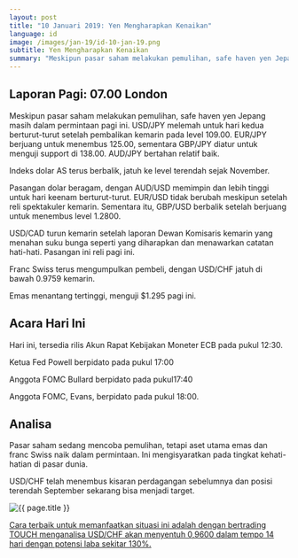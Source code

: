 ```yaml
---
layout: post
title: "10 Januari 2019: Yen Mengharapkan Kenaikan"
language: id
image: /images/jan-19/id-10-jan-19.png
subtitle: Yen Mengharapkan Kenaikan
summary: "Meskipun pasar saham melakukan pemulihan, safe haven yen Jepang masih dalam permintaan pagi ini. USD/JPY melemah untuk hari kedua berturut-turut setelah pembalikan kemarin pada level 109.00. EUR/JPY berjuang untuk menembus 125.00"
---
```

## Laporan Pagi: 07.00 London

Meskipun pasar saham melakukan pemulihan, safe haven yen Jepang masih dalam permintaan pagi ini. USD/JPY melemah untuk hari kedua berturut-turut setelah pembalikan kemarin pada level 109.00. EUR/JPY berjuang untuk menembus 125.00, sementara GBP/JPY diatur untuk menguji support di 138.00. AUD/JPY bertahan relatif baik.

Indeks dolar AS terus berbalik, jatuh ke level terendah sejak November.

Pasangan dolar beragam, dengan AUD/USD memimpin dan lebih tinggi untuk hari keenam berturut-turut. EUR/USD tidak berubah meskipun setelah reli spektakuler kemarin. Sementara itu, GBP/USD berbalik setelah berjuang untuk menembus level 1.2800.

USD/CAD turun kemarin setelah laporan Dewan Komisaris kemarin yang menahan suku bunga seperti yang diharapkan dan menawarkan catatan hati-hati. Pasangan ini reli pagi ini.

Franc Swiss terus mengumpulkan pembeli, dengan USD/CHF jatuh di bawah 0.9759 ​​kemarin.

Emas menantang tertinggi, menguji $1.295 pagi ini.

## Acara Hari Ini

Hari ini, tersedia rilis Akun Rapat Kebijakan Moneter ECB pada pukul 12:30.

Ketua Fed Powell berpidato pada pukul 17:00

Anggota FOMC Bullard berpidato pada pukul17:40

Anggota FOMC, Evans, berpidato pada pukul 18:00.

## Analisa

Pasar saham sedang mencoba pemulihan, tetapi aset utama emas dan franc Swiss naik dalam permintaan. Ini mengisyaratkan pada tingkat kehati-hatian di pasar dunia.

USD/CHF telah menembus kisaran perdagangan sebelumnya dan posisi terendah September sekarang bisa menjadi target.

<img src="{{ site.url }}/images/jan-19/id-10-jan-19.png" alt="{{ page.title }}" title="{{ page.title }}">

<a href="%LINK%%?currency=USD&market=forex&underlying=frxUSDCHF&formname=touchnotouch&duration_units=d&duration_amount=14&expiry_type=duration&amount=10&amount_type=stake&barrier=0.9600" target="_blank" rel="noopener noreferrer nofollow">Cara terbaik untuk memanfaatkan situasi ini adalah dengan bertrading TOUCH menganalisa USD/CHF akan menyentuh 0,9600 dalam tempo 14 hari dengan potensi laba sekitar 130%.</a>
